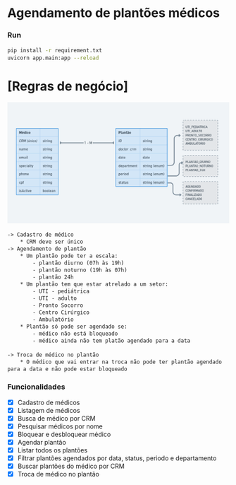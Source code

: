 # Agendamento de plantões médicos

### Run
```bash
pip install -r requirement.txt
uvicorn app.main:app --reload
```

# [Regras de negócio]
![Tabelas](./docs/tables.PNG)

    -> Cadastro de médico
        * CRM deve ser único
    -> Agendamento de plantão
        * Um plantão pode ter a escala:
            - plantão diurno (07h às 19h)
            - plantão noturno (19h às 07h)
            - plantão 24h
        * Um plantão tem que estar atrelado a um setor:
            - UTI - pediátrica
            - UTI - adulto
            - Pronto Socorro
            - Centro Cirúrgico
            - Ambulatório
        * Plantão só pode ser agendado se:
            - médico não está bloqueado
            - médico ainda não tem platão agendado para a data

    -> Troca de médico no plantão
        * O médico que vai entrar na troca não pode ter plantão agendado para a data e não pode estar bloqueado

### Funcionalidades
- [x] Cadastro de médicos
- [x] Listagem de médicos
- [x] Busca de médico por CRM
- [x] Pesquisar médicos por nome
- [x] Bloquear e desbloquear médico
- [x] Agendar plantão
- [x] Listar todos os plantões
- [x] Filtrar plantões agendados por data, status, periodo e departamento
- [x] Buscar plantões do médico por CRM
- [x] Troca de médico no plantão

